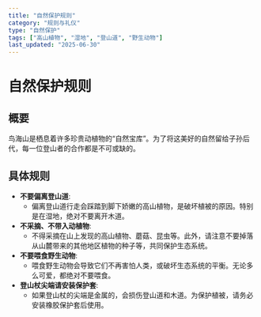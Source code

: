 ```yaml
---
title: "自然保护规则"
category: "规则与礼仪"
type: "自然保护"
tags: ["高山植物", "湿地", "登山道", "野生动物"]
last_updated: "2025-06-30"
---
```


# 自然保护规则

## 概要
鸟海山是栖息着许多珍贵动植物的“自然宝库”。为了将这美好的自然留给子孙后代，每一位登山者的合作都是不可或缺的。

## 具体规则
- **不要偏离登山道**:
    - 偏离登山道行走会踩踏到脚下娇嫩的高山植物，是破坏植被的原因。特别是在湿地，绝对不要离开木道。
- **不采摘、不带入动植物**:
    - 不得采摘在山上发现的高山植物、蘑菇、昆虫等。此外，请注意不要掉落从山麓带来的其他地区植物的种子等，共同保护生态系统。
- **不要喂食野生动物**:
    - 喂食野生动物会导致它们不再害怕人类，或破坏生态系统的平衡。无论多么可爱，都绝对不要喂食。
- **登山杖尖端请安装保护套**:
    - 如果登山杖的尖端是金属的，会损伤登山道和木道。为保护植被，请务必安装橡胶保护套后使用。